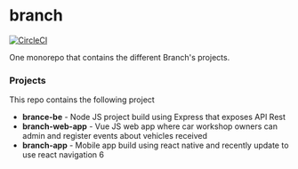 # branch

[![CircleCI](https://dl.circleci.com/status-badge/img/gh/cristiannietodev91/branch/tree/main.svg?style=svg)](https://dl.circleci.com/status-badge/redirect/gh/cristiannietodev91/branch/tree/main)

One monorepo that contains the different Branch's projects.

### Projects

This repo contains the following project

- __brance-be__ - Node JS project build using Express that exposes API Rest
- __branch-web-app__ - Vue JS web app where car workshop owners can admin and register events about vehicles received
- __branch-app__ - Mobile app build using react native and recently update to use react navigation 6




